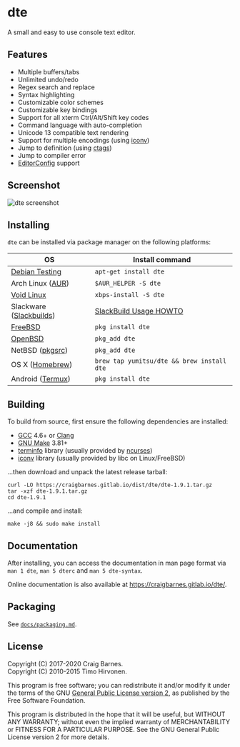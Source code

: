 dte
===

A small and easy to use console text editor.

Features
--------

* Multiple buffers/tabs
* Unlimited undo/redo
* Regex search and replace
* Syntax highlighting
* Customizable color schemes
* Customizable key bindings
* Support for all xterm Ctrl/Alt/Shift key codes
* Command language with auto-completion
* Unicode 13 compatible text rendering
* Support for multiple encodings (using [iconv])
* Jump to definition (using [ctags])
* Jump to compiler error
* [EditorConfig] support

Screenshot
----------

![dte screenshot](https://craigbarnes.gitlab.io/dte/screenshot.png)

Installing
----------

`dte` can be installed via package manager on the following platforms:

| OS                        | Install command                            |
|---------------------------|--------------------------------------------|
| [Debian Testing]          | `apt-get install dte`                      |
| Arch Linux ([AUR])        | `$AUR_HELPER -S dte`                       |
| [Void Linux]              | `xbps-install -S dte`                      |
| Slackware ([Slackbuilds]) | [SlackBuild Usage HOWTO]                   |
| [FreeBSD]                 | `pkg install dte`                          |
| [OpenBSD]                 | `pkg_add dte`                              |
| NetBSD ([pkgsrc])         | `pkg_add dte`                              |
| OS X ([Homebrew])         | `brew tap yumitsu/dte && brew install dte` |
| Android ([Termux])        | `pkg install dte`                          |

Building
--------

To build from source, first ensure the following dependencies are
installed:

* [GCC] 4.6+ or [Clang]
* [GNU Make] 3.81+
* [terminfo] library (usually provided by [ncurses])
* [iconv] library (usually provided by libc on Linux/FreeBSD)

...then download and unpack the latest release tarball:

    curl -LO https://craigbarnes.gitlab.io/dist/dte/dte-1.9.1.tar.gz
    tar -xzf dte-1.9.1.tar.gz
    cd dte-1.9.1

...and compile and install:

    make -j8 && sudo make install

Documentation
-------------

After installing, you can access the documentation in man page format
via `man 1 dte`, `man 5 dterc` and `man 5 dte-syntax`.

Online documentation is also available at <https://craigbarnes.gitlab.io/dte/>.

Packaging
---------

See [`docs/packaging.md`](https://gitlab.com/craigbarnes/dte/blob/master/docs/packaging.md).

License
-------

Copyright (C) 2017-2020 Craig Barnes.  
Copyright (C) 2010-2015 Timo Hirvonen.

This program is free software; you can redistribute it and/or modify it
under the terms of the GNU [General Public License version 2], as published
by the Free Software Foundation.

This program is distributed in the hope that it will be useful, but
WITHOUT ANY WARRANTY; without even the implied warranty of
MERCHANTABILITY or FITNESS FOR A PARTICULAR PURPOSE. See the GNU General
Public License version 2 for more details.


[ctags]: https://en.wikipedia.org/wiki/Ctags
[EditorConfig]: https://editorconfig.org/
[GCC]: https://gcc.gnu.org/
[Clang]: https://clang.llvm.org/
[GNU Make]: https://www.gnu.org/software/make/
[ncurses]: https://www.gnu.org/software/ncurses/
[terminfo]: https://en.wikipedia.org/wiki/Terminfo
[`GNUmakefile`]: https://gitlab.com/craigbarnes/dte/blob/master/GNUmakefile
[iconv]: https://pubs.opengroup.org/onlinepubs/9699919799/basedefs/iconv.h.html
[General Public License version 2]: https://www.gnu.org/licenses/old-licenses/gpl-2.0.html
[Debian Testing]: https://packages.debian.org/testing/dte
[AUR]: https://aur.archlinux.org/packages/dte/
[Void Linux]: https://github.com/void-linux/void-packages/tree/master/srcpkgs/dte
[Slackbuilds]: https://slackbuilds.org/repository/14.2/development/dte/
[SlackBuild Usage HOWTO]: https://slackbuilds.org/howto/
[FreeBSD]: https://svnweb.freebsd.org/ports/head/editors/dte/
[OpenBSD]: https://cvsweb.openbsd.org/cgi-bin/cvsweb/ports/editors/dte/
[pkgsrc]: https://pkgsrc.se/editors/dte
[Homebrew]: https://github.com/yumitsu/homebrew-dte
[Termux]: https://github.com/termux/termux-packages/tree/master/packages/dte
